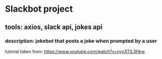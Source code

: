 # Slackbot project
## tools: axios, slack api, jokes api
### description: jokebot that posts a joke when prompted by a user

tutorial taken from:
https://www.youtube.com/watch?v=nyyXTIL3Hkw
